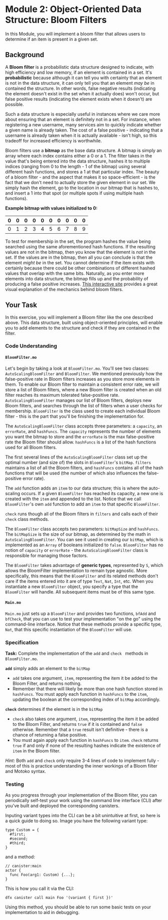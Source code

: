 # Module 2: Object-Oriented Data Structure: Bloom Filters

In this Module, you will implement a bloom filter that allows users to determine if an item is present in a given set.

## Background

A **Bloom filter** is a probabilistic data structure designed to indicate, with high efficiency and low memory, if an element is contained in a set. It's **probabilistic** because although it can tell you with certainty that an element is not in the data structure, it can only tell you that an element *may be* in contained the structure. In other words, false negative results (indicating the element doesn't exist in the set when it actually does) won't occur, but false positive results (indicating the element exists when it doesn't) are possible. 

Such a data structure is especially useful in instances where we care more about ensuring that an element is definitely not in a set. For instance, when registering a new username, many services aim to quickly indicate whether a given name is already taken.  The cost of a false positive - indicating that a username is already taken when it is actually available - isn't high, so this tradeoff for increased efficiency is worthwhile.

Bloom filters use a **bitmap** as the base data structure. A bitmap is simply an array where each index contains either a 0 or a 1. The filter takes in the value that's being entered into the data structure, hashes it to multiple indices (ranging from 0 to the length - 1 of the bitmap) using several different hash functions, and stores a 1 at that particular index. The beauty of a bloom filter - and the aspect that makes it so space-efficient - is the fact that we don't need to actually store the given element in our set. We simply hash the element, go to the location in our bitmap that is hashes to, and insert a 1 into that spot (or multiple spots if using multiple hash functions).

**Example bitmap with values initialized to 0:**

| 0    | 0    | 0    | 0    | 0    | 0    | 0    | 0    | 0    | 0    |
| ---- | ---- | ---- | ---- | ---- | ---- | ---- | ---- | ---- | ---- |
| 0    | 1    | 2    | 3    | 4    | 5    | 6    | 7    | 8    | 9    |

To test for membership in the set, the program hashes the value being searched using the same aforementioned hash functions. If the resulting values are not in the bitmap, then you know that the element is *not* in the set. If the values are in the bitmap, then all you can conclude is that the element *might be* in the set. You cannot determine if the item exists with certainly because there could be other combinations of different hashed values that overlap with the same bits. Naturally, as you enter more elements into data structure, the bitmap fills up and the probability of producing a false positive increases. [This interactive site](https://llimllib.github.io/bloomfilter-tutorial/) provides a great visual explanation of the mechanics behind bloom filters. 

## Your Task

In this exercise, you will implement a Bloom filter like the one described above. This data structure, built using object-oriented principles, will enable you to add elements to the structure and check if they are contained in the filter.

### Code Understanding

#### `BloomFilter.mo`

Let's begin by taking a look at `BloomFilter.mo`. You'll see two classes: `AutoScalingBloomFilter` and `BloomFilter`. We mentioned previously how the false-positive rate in Bloom filters increases as you store more elements in them. To enable our Bloom filter to maintain a consistent error rate, we will store a list of Bloom filters, where a new Bloom filter is created when an old filter reaches its maximum tolerated false-positive rate. `AutoScalingBloomFilter` manages our list of Bloom filters, deploys new Bloom filters, and searches through the list of filters when a user checks for membership. `BloomFilter` is the class used to create each individual Bloom filter - this is the part that you'll be finishing the implementation for.

The `AutoScalingBloomFilter` class accepts three parameters: a `capacity`, an `errorRate`, and `hashFuncs`. The `capacity` represents the number of elements you want the bitmap to store and the `errorRate` is the max false-positive rate the Bloom filter should allow. `hashFuncs` is a list of the hash functions used for all Bloom filters.

The first several lines of the `AutoScalingBloomFilter` class set up the optimal number (and size of) the slots in `BloomFilter`'s `bitMap`. `filters` maintains a list of all the Bloom filters, and `hashFuncs` contains all of the hash functions that will be used (the number of which also influences the false-positive error rate).

The `add` function adds an `item` to our data structure; this is where the auto-scaling occurs. If a given `BloomFilter` has reached its capacity, a new one is created with the `item` and appended to the list. Notice that we call `BloomFilter`'s own `add` function to add an `item` to that specific `BloomFilter`.

`check` runs though all of the Bloom filters in `filters` and calls each of their `check` class methods.

The `BloomFilter` class accepts two parameters: `bitMapSize` and `hashFuncs`. The `bitMapSize` is the size of our bitmap, as determined by the math in `AutoScalingBloomFilter`. You can see it used in creating our `bitMap`, which is implemented as an `Array` of booleans initialized to `false`. `BloomFilter` has no notion of `capacity` or `errorRate` - the `AutoScalingBloomFilter` class is responsible for managing those factors.

The `BloomFilter` takes advantage of **generic types**, represented by `S`, which allows the BloomFilter implementation to remain type agnostic. More specifically, this means that the `BloomFilter` and its related methods don't care if the items entered into it are of type `Text`, `Nat`, `Int`, etc. When you instantiate a new `BloomFilter` object, you specify a type that the `BloomFilter` will handle. All subsequent items must be of this same type.

#### `Main.mo`

`Main.mo` just sets up a `BloomFilter` and provides two functions, `bfAdd` and `bfCheck`, that you can use to test your implementation "on the go" using the command-line interface. Notice that these methods provide a specific type, `Nat`, that this specific instantiation of the `BloomFilter` will use.

### Specification

**Task:** Complete the implementation of the `add` and `check ` methods in `BloomFilter.mo`.

**`add`** simply adds an element to the `bitMap`

* `add` takes one argument, `item`, representing the item it be added to the Bloom Filter, and returns nothing.
* Remember that there will likely be more than one hash function stored in `hashFuncs`. You must apply each function in `hashFuncs` to the `item`, updating the boolean at the corresponding index of `bitMap` accordingly.

**`check`** determines if the element is in the `bitMap`

* `check` also takes one argument, `item`, representing the item it be added to the Bloom Filter, and returns `true` if it is contained and `false` otherwise. Remember that a `true` result isn't definitive - there is a chance of returning a false positive.
* You must again apply each function in `hashFuncs` to `item`. `check` returns `true` if and only if none of the resulting hashes indicate the existence of `item` in the Bloom filter.

*Hint:* Both `add` and `check` only require 3-4 lines of code to implement fully - most of this is practice understanding the inner workings of a Bloom filter and Motoko syntax.

### Testing

As you progress through your implementation of the Bloom filter, you can periodically self-test your work using the command line interface (CLI) after you've built and deployed the corresponding canisters.

Inputing variant types into the CLI can be a bit unintuitive at first, so here is a quick guide to doing so. Image you have the following variant type:

```
type Custom = {
  #first;
  #second;
  #third;
}
```

and a method:

```
// canister:main
actor {
  func Foo(arg1: Custom) {...};
}
```

This is how you call it via the CLI:

```
dfx canister call main Foo '(variant { first })'
```

Using this method, you should be able to run some basic tests on your implementation to aid in debugging.
